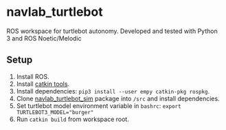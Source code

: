 # navlab_turtlebot

ROS workspace for turtlebot autonomy. Developed and tested with Python 3 and ROS Noetic/Melodic

## Setup
1. Install ROS.
2. Install [catkin tools](https://catkin-tools.readthedocs.io/en/latest/installing.html).
3. Install dependencies: `pip3 install --user empy catkin-pkg rospkg`.
4. Clone [navlab_turtlebot_sim](https://github.com/Stanford-NavLab/navlab_turtlebot_sim) package into `/src` and install dependencies.
5. Set turtlebot model environment variable in `bashrc`: `export TURTLEBOT3_MODEL="burger"` 
6. Run `catkin build` from workspace root.
